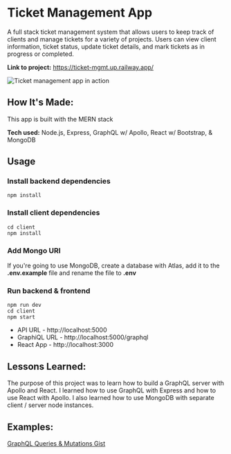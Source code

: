 # Ticket Management App
A full stack ticket management system that allows users to keep track of clients and manage tickets for a variety of 
projects. 
Users 
can view client information, ticket status, update ticket details, and mark tickets as in progress or 
completed.

**Link to project:** https://ticket-mgmt.up.railway.app/

![Ticket management app in action](https://user-images.githubusercontent.com/10656909/190383868-4c00e645-41f4-4542-b0bd-d7f3789f5b18.gif)

## How It's Made:

This app is built with the MERN stack

**Tech used:** Node.js, Express, GraphQL w/ Apollo, React w/ Bootstrap, & MongoDB

[//]: # (Here's where you can go to town on how you actually built this thing. Write as much as you can here, it's totally fine if it's not too much just make sure you write *something*. If you don't have too much experience on your resume working on the front end that's totally fine. This is where you can really show off your passion and make up for that ten fold.)

## Usage

### Install backend dependencies
```
npm install
```

### Install client dependencies
```
cd client
npm install
```

### Add Mongo URI
If you're going to use MongoDB, create a database with Atlas, add it to the **.env.example** file and rename the file to **.env**

### Run backend & frontend
```
npm run dev
cd client
npm start
```

- API URL - http://localhost:5000
- GraphiQL URL - http://localhost:5000/graphql
- React App - http://localhost:3000


## Lessons Learned:

The purpose of this project was to learn how to build a GraphQL server with Apollo and React. I learned how to use GraphQL with Express and how to use React with Apollo. I also learned how to use MongoDB with separate client / server node instances.

## Examples:

[GraphQL Queries & Mutations Gist](https://gist.github.com/thinktapper/63b3896f305b06548b632789c6ee5df0)
